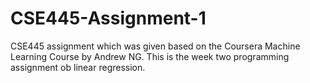 # CSE445-Assignment-1
CSE445 assignment which was given based on the Coursera Machine Learning Course by Andrew NG. This is the week two programming assignment ob linear regression. 
